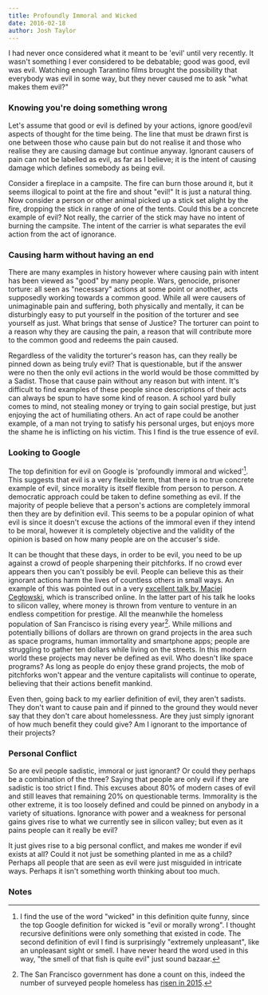 ```yaml
---
title: Profoundly Immoral and Wicked
date: 2016-02-18 
author: Josh Taylor
---
```


I had never once considered what it meant to be 'evil' until very recently. It
wasn't something I ever considered to be debatable; good was good, evil was
evil. Watching enough Tarantino films brought the possibility that everybody
was evil in some way, but they never caused me to ask "what makes them evil?"

### Knowing you're doing something wrong

Let's assume that good or evil is defined by your actions, ignore good/evil
aspects of thought for the time being. The line that must be drawn first is one
between those who cause pain but do not realise it and those who realise they
are causing damage but continue anyway. Ignorant causers of pain can not be
labelled as evil, as far as I believe; it is the intent of causing damage which
defines somebody as being evil.

Consider a fireplace in a campsite. The fire can burn those around it, but it
seems illogical to point at the fire and shout "evil!" It is just a natural
thing. Now consider a person or other animal picked up a stick set alight by
the fire, dropping the stick in range of one of the tents. Could this be a
concrete example of evil? Not really, the carrier of the stick may have no
intent of burning the campsite. The intent of the carrier is what separates the
evil action from the act of ignorance.

### Causing harm without having an end

There are many examples in history however where causing pain with intent has
been viewed as "good" by many people. Wars, genocide, prisoner torture: all
seen as "necessary" actions at some point or another, acts supposedly working
towards a common good. While all were causers of unimaginable pain and
suffering, both physically and mentally, it can be disturbingly easy to put
yourself in the position of the torturer and see yourself as just. What brings
that sense of Justice? The torturer can point to a reason why they are causing
the pain, a reason that will contribute more to the common good and redeems the
pain caused.

Regardless of the validity the torturer's reason has, can they really be pinned
down as being truly evil? That is questionable, but if the answer were no then
the only evil actions in the world would be those committed by a Sadist. Those
that cause pain without any reason but with intent. It's difficult to find
examples of these people since descriptions of their acts can always be spun to
have some kind of reason. A school yard bully comes to mind, not stealing money
or trying to gain social prestige, but just enjoying the act of humiliating
others. An act of rape could be another example, of a man not trying to satisfy
his personal urges, but enjoys more the shame he is inflicting on his victim.
This I find is the true essence of evil.

### Looking to Google

The top definition for evil on Google is 'profoundly immoral and wicked'[^1].
This suggests that evil is a very flexible term, that there is no true concrete
example of evil, since morality is itself flexible from person to person. A
democratic approach could be taken to define something as evil. If the majority
of people believe that a person's actions are completely immoral then they are
by definition evil. This seems to be a popular opinion of what evil is since it
doesn't excuse the actions of the immoral even if they intend to be moral,
however it is completely objective and the validity of the opinion is based on
how many people are on the accuser's side.

It can be thought that these days, in order to be evil, you need to be up
against a crowd of people sharpening their pitchforks. If no crowd ever appears
then you can't possibly be evil. People can believe this as their ignorant
actions harm the lives of countless others in small ways. An example of this
was pointed out in a very [excellent talk by Maciej
Cegłowski](http://idlewords.com/talks/what_happens_next_will_amaze_you.htm),
which is transcribed online. In the latter part of his talk he looks to silicon
valley, where money is thrown from venture to venture in an endless competition
for prestige. All the meanwhile the homeless population of San Francisco is
rising every year[^2]. While millions and potentially billions of dollars are
thrown on grand projects in the area such as space programs, human immortality
and smartphone apps; people are struggling to gather ten dollars while living
on the streets. In this modern world these projects may never be defined as
evil.  Who doesn't like space programs? As long as people do enjoy these grand
projects, the mob of pitchforks won't appear and the venture capitalists will
continue to operate, believing that their actions benefit mankind.

Even then, going back to my earlier definition of evil, they aren't sadists.
They don't want to cause pain and if pinned to the ground they would never say
that they don't care about homelessness. Are they just simply ignorant of how
much benefit they could give? Am I ignorant to the importance of their
projects?

### Personal Conflict

So are evil people sadistic, immoral or just ignorant? Or could they perhaps be
a combination of the three? Saying that people are only evil if they are
sadistic is too strict I find. This excuses about 80% of modern cases of evil
and still leaves that remaining 20% on questionable terms. Immorality is the
other extreme, it is too loosely defined and could be pinned on anybody in a
variety of situations. Ignorance with power and a weakness for personal gains
gives rise to what we currently see in silicon valley; but even as it pains
people can it really be evil?

It just gives rise to a big personal conflict, and makes me wonder if evil
exists at all? Could it not just be something planted in me as a child? Perhaps
all people that are seen as evil were just misguided in intricate ways. Perhaps
it isn't something worth thinking about too much.

### Notes
		
[^1]: I find the use of the word "wicked" in this definition quite funny, since
the top Google definition for wicked is "evil or morally wrong". I thought
recursive definitions were only something that existed in code. The second
definition of evil I find is surprisingly "extremely unpleasant", like an
unpleasant sight or smell. I have never heard the word used in this way, "the
smell of that fish is quite evil" just sound bazaar.
		
[^2]: The San Francisco government has done a count on this, indeed the number
of surveyed people homeless has [risen in 2015](https://goo.gl/e6zQrV).
